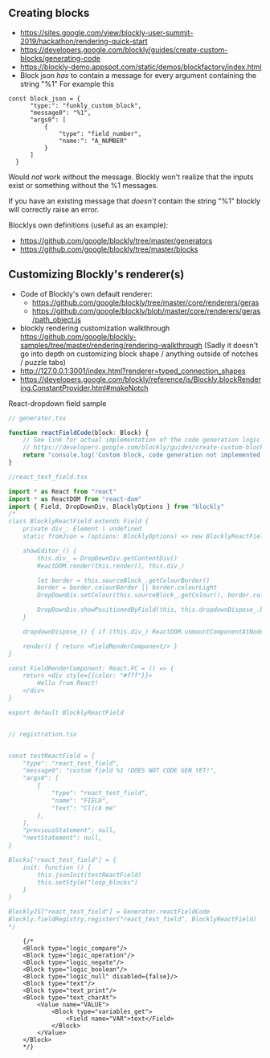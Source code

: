 ## Creating blocks

-   https://sites.google.com/view/blockly-user-summit-2019/hackathon/rendering-quick-start
-   https://developers.google.com/blockly/guides/create-custom-blocks/generating-code
-   https://blockly-demo.appspot.com/static/demos/blockfactory/index.html
-   Block json _has_ to contain a message for every argument containing the string "%1"
    For example this

```
const block_json = {
      "type:": "funkly_custom_block",
      "message0": "%1",
      "args0": [
          {
              "type": "field_number",
              "name:": "A_NUMBER"
          }
      ]
  }
```

Would _not_ work without the message. Blockly won't realize that the inputs exist or something without the %1 messages.

If you have an existing message that _doesn't_ contain the string "%1" blockly will correctly raise an error.

Blocklys own definitions (useful as an example):

-   https://github.com/google/blockly/tree/master/generators
-   https://github.com/google/blockly/tree/master/blocks

## Customizing Blockly's renderer(s)

-   Code of Blockly's own default renderer:
    -   https://github.com/google/blockly/tree/master/core/renderers/geras
    -   https://github.com/google/blockly/blob/master/core/renderers/geras/path_object.js
-   blockly rendering customization walkthrough https://github.com/google/blockly-samples/tree/master/rendering/rendering-walkthrough
    (Sadly it doesn't go into depth on customizing block shape / anything outside of notches / puzzle tabs)
-   http://127.0.0.1:3001/index.html?renderer=typed_connection_shapes
-   https://developers.google.com/blockly/reference/js/Blockly.blockRendering.ConstantProvider.html#makeNotch

React-dropdown field sample

```typescript
// generator.tsx

function reactFieldCode(block: Block) {
    // See link for actual implementation of the code generation logic
    // https://developers.google.com/blockly/guides/create-custom-blocks/generating-code
    return "console.log('Custom block, code generation not implemented yet');\n"
}

//react_test_field.tsx

import * as React from "react"
import * as ReactDOM from "react-dom"
import { Field, DropDownDiv, BlocklyOptions } from "blockly"
/*
class BlocklyReactField extends Field {
    private div_: Element | undefined
    static fromJson = (options: BlocklyOptions) => new BlocklyReactField(options)

    showEditor_() {
        this.div_ = DropDownDiv.getContentDiv()
        ReactDOM.render(this.render(), this.div_)

        let border = this.sourceBlock_.getColourBorder()
        border = border.colourBorder || border.colourLight
        DropDownDiv.setColour(this.sourceBlock_.getColour(), border.colourBorder)

        DropDownDiv.showPositionedByField(this, this.dropdownDispose_.bind(this))
    }

    dropdownDispose_() { if (this.div_) ReactDOM.unmountComponentAtNode(this.div_) }

    render() { return <FieldRenderComponent/> }
}

const FieldRenderComponent: React.FC = () => {
    return <div style={{color: "#fff"}}>
        Hello from React!
    </div>
}

export default BlocklyReactField


// registration.tsx


const testReactField = {
    "type": "react_test_field",
    "message0": "custom field %1 !DOES NOT CODE GEN YET!",
    "args0": [
        {
            "type": "react_test_field",
            "name": "FIELD",
            "text": "Click me"
        },
    ],
    "previousStatement": null,
    "nextStatement": null,
}

Blocks["react_test_field"] = {
    init: function () {
        this.jsonInit(testReactField)
        this.setStyle("loop_blocks")
    }
}

BlocklyJS["react_test_field"] = Generator.reactFieldCode
Blockly.fieldRegistry.register("react_test_field", BlocklyReactField)
*/
```

        {/*
        <Block type="logic_compare"/>
        <Block type="logic_operation"/>
        <Block type="logic_negate"/>
        <Block type="logic_boolean"/>
        <Block type="logic_null" disabled={false}/>
        <Block type="text"/>
        <Block type="text_print"/>
        <Block type="text_charAt">
            <Value name="VALUE">
                <Block type="variables_get">
                    <Field name="VAR">text</Field>
                </Block>
            </Value>
        </Block>
        */}

```

```
